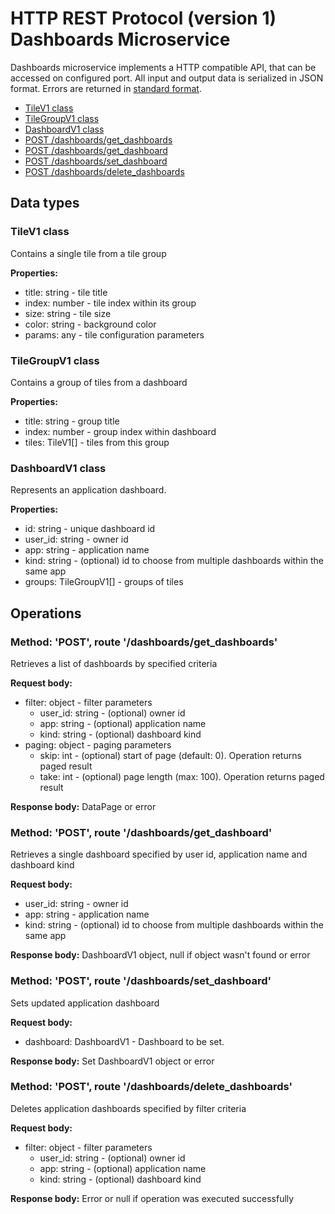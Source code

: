 # HTTP REST Protocol (version 1) <br/> Dashboards Microservice

Dashboards microservice implements a HTTP compatible API, that can be accessed on configured port.
All input and output data is serialized in JSON format. Errors are returned in [standard format]().

* [TileV1 class](#class1)
* [TileGroupV1 class](#class2)
* [DashboardV1 class](#class3)
* [POST /dashboards/get_dashboards](#operation1)
* [POST /dashboards/get_dashboard](#operation2)
* [POST /dashboards/set_dashboard](#operation3)
* [POST /dashboards/delete_dashboards](#operation4)

## Data types

### <a name="class1"></a> TileV1 class

Contains a single tile from a tile group

**Properties:**
- title: string - tile title
- index: number - tile index within its group
- size: string - tile size
- color: string - background color
- params: any - tile configuration parameters

### <a name="class2"></a> TileGroupV1 class

Contains a group of tiles from a dashboard

**Properties:**
- title: string - group title
- index: number - group index within dashboard
- tiles: TileV1[] - tiles from this group

### <a name="class3"></a> DashboardV1 class

Represents an application dashboard. 

**Properties:**
- id: string - unique dashboard id
- user_id: string - owner id
- app: string - application name
- kind: string - (optional) id to choose from multiple dashboards within the same app
- groups: TileGroupV1[] - groups of tiles

## Operations

### <a name="operation1"></a> Method: 'POST', route '/dashboards/get_dashboards'

Retrieves a list of dashboards by specified criteria

**Request body:** 
- filter: object - filter parameters
  - user_id: string - (optional) owner id
  - app: string - (optional) application name
  - kind: string - (optional) dashboard kind
- paging: object - paging parameters
  - skip: int - (optional) start of page (default: 0). Operation returns paged result
  - take: int - (optional) page length (max: 100). Operation returns paged result

**Response body:**
DataPage<DashboardV1> or error

### <a name="operation2"></a> Method: 'POST', route '/dashboards/get\_dashboard'

Retrieves a single dashboard specified by user id, application name and dashboard kind

**Request body:** 
- user_id: string - owner id
- app: string - application name
- kind: string - (optional) id to choose from multiple dashboards within the same app

**Response body:**
DashboardV1 object, null if object wasn't found or error 

### <a name="operation3"></a> Method: 'POST', route '/dashboards/set_dashboard'

Sets updated application dashboard

**Request body:**
- dashboard: DashboardV1 - Dashboard to be set.

**Response body:**
Set DashboardV1 object or error
 
### <a name="operation4"></a> Method: 'POST', route '/dashboards/delete\_dashboards'

Deletes application dashboards specified by filter criteria

**Request body:** 
- filter: object - filter parameters
  - user_id: string - (optional) owner id
  - app: string - (optional) application name
  - kind: string - (optional) dashboard kind

**Response body:**
Error or null if operation was executed successfully 
 
